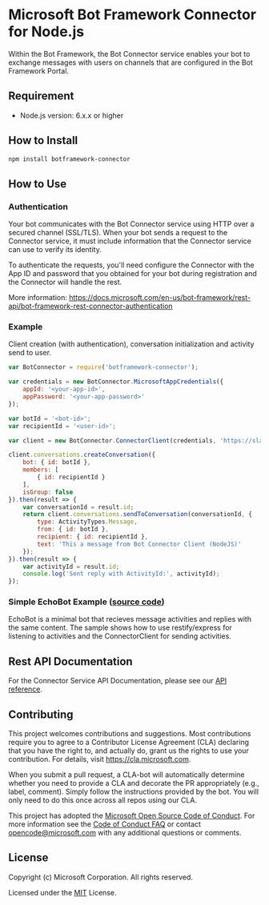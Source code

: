 # Microsoft Bot Framework Connector for Node.js

Within the Bot Framework, the Bot Connector service enables your bot to exchange messages with users on channels that are configured in the Bot Framework Portal.

## Requirement
- Node.js version: 6.x.x or higher

## How to Install

```bash
npm install botframework-connector
```

## How to Use

### Authentication
Your bot communicates with the Bot Connector service using HTTP over a secured channel (SSL/TLS). When your bot sends a request to the Connector service, it must include information that the Connector service can use to verify its identity.

To authenticate the requests, you'll need configure the Connector with the App ID and password that you obtained for your bot during registration and the Connector will handle the rest.

More information: https://docs.microsoft.com/en-us/bot-framework/rest-api/bot-framework-rest-connector-authentication

### Example
Client creation (with authentication), conversation initialization and activity send to user.
````javascript
var BotConnector = require('botframework-connector');

var credentials = new BotConnector.MicrosoftAppCredentials({
    appId: '<your-app-id>',
    appPassword: '<your-app-password>'
});

var botId = '<bot-id>';
var recipientId = '<user-id>';

var client = new BotConnector.ConnectorClient(credentials, 'https://slack.botframework.com')

client.conversations.createConversation({
    bot: { id: botId },
    members: [
        { id: recipientId }
    ],
    isGroup: false
}).then(result => {
    var conversationId = result.id;
    return client.conversations.sendToConversation(conversationId, {
        type: ActivityTypes.Message,
        from: { id: botId },
        recipient: { id: recipientId },
        text: 'This a message from Bot Connector Client (NodeJS)'
    });
}).then(result => {
    var activityId = result.id;
    console.log('Sent reply with ActivityId:', activityId);
});
````

### Simple EchoBot Example ([source code](../../samples/echobot-simple-ts))
EchoBot is a minimal bot that recieves message activities and replies with the same content.
The sample shows how to use restify/express for listening to activities and the ConnectorClient for sending activities.

## Rest API Documentation

For the Connector Service API Documentation, please see our [API reference](https://docs.microsoft.com/en-us/Bot-Framework/rest-api/bot-framework-rest-connector-api-reference).

## Contributing

This project welcomes contributions and suggestions.  Most contributions require you to agree to a
Contributor License Agreement (CLA) declaring that you have the right to, and actually do, grant us
the rights to use your contribution. For details, visit https://cla.microsoft.com.

When you submit a pull request, a CLA-bot will automatically determine whether you need to provide
a CLA and decorate the PR appropriately (e.g., label, comment). Simply follow the instructions
provided by the bot. You will only need to do this once across all repos using our CLA.

This project has adopted the [Microsoft Open Source Code of Conduct](https://opensource.microsoft.com/codeofconduct/).
For more information see the [Code of Conduct FAQ](https://opensource.microsoft.com/codeofconduct/faq/) or
contact [opencode@microsoft.com](mailto:opencode@microsoft.com) with any additional questions or comments.

## License

Copyright (c) Microsoft Corporation. All rights reserved.

Licensed under the [MIT](https://github.com/Microsoft/vscode/blob/master/LICENSE.txt) License.
